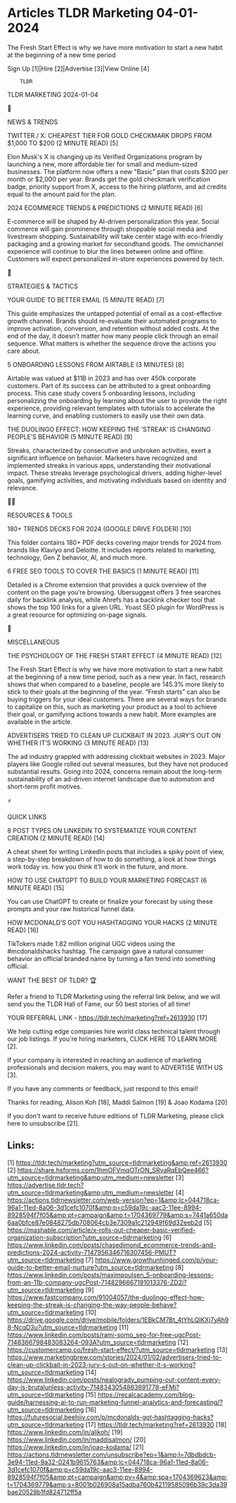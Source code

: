 # Articles TLDR Marketing 04-01-2024

The Fresh Start Effect is why we have more motivation to start a new
habit at the beginning of a new time period  

Sign Up [1]|Hire [2]|Advertise [3]|View Online [4] 

		TLDR 

TLDR MARKETING 2024-01-04

📱 

NEWS & TRENDS

 TWITTER / X: CHEAPEST TIER FOR GOLD CHECKMARK DROPS FROM $1,000 TO
$200 (2 MINUTE READ) [5] 

 Elon Musk's X is changing up its Verified Organizations program by
launching a new, more affordable tier for small and medium-sized
businesses. The platform now offers a new "Basic" plan that costs $200
per month or $2,000 per year. Brands get the gold checkmark
verification badge, priority support from X, access to the hiring
platform, and ad credits equal to the amount paid for the plan. 

 2024 ECOMMERCE TRENDS & PREDICTIONS (2 MINUTE READ) [6] 

 E-commerce will be shaped by AI-driven personalization this year.
Social commerce will gain prominence through shoppable social media
and livestream shopping. Sustainability will take center stage with
eco-friendly packaging and a growing market for secondhand goods. The
omnichannel experience will continue to blur the lines between online
and offline. Customers will expect personalized in-store experiences
powered by tech. 

🚀 

STRATEGIES & TACTICS

 YOUR GUIDE TO BETTER EMAIL (5 MINUTE READ) [7] 

 This guide emphasizes the untapped potential of email as a
cost-effective growth channel. Brands should re-evaluate their
automated programs to improve activation, conversion, and retention
without added costs. At the end of the day, it doesn’t matter how
many people click through an email sequence. What matters is whether
the sequence drove the actions you care about. 

 5 ONBOARDING LESSONS FROM AIRTABLE (3 MINUTES) [8] 

 Airtable was valued at $11B in 2023 and has over 450k corporate
customers. Part of its success can be attributed to a great onboarding
process. This case study covers 5 onboarding lessons, including
personalizing the onboarding by learning about the user to provide the
right experience, providing relevant templates with tutorials to
accelerate the learning curve, and enabling customers to easily use
their own data. 

 THE DUOLINGO EFFECT: HOW KEEPING THE ‘STREAK’ IS CHANGING
PEOPLE’S BEHAVIOR (5 MINUTE READ) [9] 

 Streaks, characterized by consecutive and unbroken activities, exert
a significant influence on behavior. Marketers have recognized and
implemented streaks in various apps, understanding their motivational
impact. These streaks leverage psychological drivers, adding
higher-level goals, gamifying activities, and motivating individuals
based on identity and relevance. 

🧑‍💻 

RESOURCES & TOOLS

 180+ TRENDS DECKS FOR 2024 (GOOGLE DRIVE FOLDER) [10] 

 This folder contains 180+ PDF decks covering major trends for 2024
from brands like Klaviyo and Deloitte. It includes reports related to
marketing, technology, Gen Z behavior, AI, and much more. 

 6 FREE SEO TOOLS TO COVER THE BASICS (1 MINUTE READ) [11] 

 Detailed is a Chrome extension that provides a quick overview of the
content on the page you’re browsing. Ubersuggest offers 3 free
searches daily for backlink analysis, while Ahrefs has a backlink
checker tool that shows the top 100 links for a given URL. Yoast SEO
plugin for WordPress is a great resource for optimizing on-page
signals. 

🎁 

MISCELLANEOUS

 THE PSYCHOLOGY OF THE FRESH START EFFECT (4 MINUTE READ) [12] 

 The Fresh Start Effect is why we have more motivation to start a new
habit at the beginning of a new time period, such as a new year. In
fact, research shows that when compared to a baseline, people are
145.3% more likely to stick to their goals at the beginning of the
year. “Fresh starts” can also be buying triggers for your ideal
customers. There are several ways for brands to capitalize on this,
such as marketing your product as a tool to achieve their goal, or
gamifying actions towards a new habit. More examples are available in
the article. 

 ADVERTISERS TRIED TO CLEAN UP CLICKBAIT IN 2023. JURY’S OUT ON
WHETHER IT’S WORKING (3 MINUTE READ) [13] 

 The ad industry grappled with addressing clickbait websites in 2023.
Major players like Google rolled out several measures, but they have
not produced substantial results. Going into 2024, concerns remain
about the long-term sustainability of an ad-driven internet landscape
due to automation and short-term profit motives. 

⚡ 

QUICK LINKS

 8 POST TYPES ON LINKEDIN TO SYSTEMATIZE YOUR CONTENT CREATION (2
MINUTE READ) [14] 

 A cheat sheet for writing LinkedIn posts that includes a spiky point
of view, a step-by-step breakdown of how to do something, a look at
how things work today vs. how you think it’ll work in the future,
and more. 

 HOW TO USE CHATGPT TO BUILD YOUR MARKETING FORECAST (6 MINUTE READ)
[15] 

 You can use ChatGPT to create or finalize your forecast by using
these prompts and your raw historical funnel data. 

 HOW MCDONALD’S GOT YOU HASHTAGGING YOUR HACKS (2 MINUTE READ) [16] 

 TikTokers made 1.82 million original UGC videos using the
#mcdonaldshacks hashtag. The campaign gave a natural consumer behavior
an official branded name by turning a fan trend into something
official. 

WANT THE BEST OF TLDR? 🏆

Refer a friend to TLDR Marketing using the referral link below, and we
will send you the TLDR Hall of Fame, our 50 best stories of all time!

YOUR REFERRAL LINK - https://tldr.tech/marketing?ref=2613930 [17]

 We help cutting edge companies hire world class technical talent
through our job listings. If you're hiring marketers, CLICK HERE TO
LEARN MORE [2]. 

If your company is interested in reaching an audience of marketing
professionals and decision makers, you may want to ADVERTISE WITH US
[3]. 

If you have any comments or feedback, just respond to this email! 

Thanks for reading, 
Alison Koh [18], Maddi Salmon [19] & Joao Kodama [20] 

If you don't want to receive future editions of TLDR Marketing,
please click here to unsubscribe [21]. 

 

Links:
------
[1] https://tldr.tech/marketing?utm_source=tldrmarketing&amp;ref=2613930
[2] https://share.hsforms.com/1hmOFVmqOTrON_SRvaRqEbQee466?utm_source=tldrmarketing&amp;utm_medium=newsletter
[3] https://advertise.tldr.tech?utm_source=tldrmarketing&amp;utm_medium=newsletter
[4] https://actions.tldrnewsletter.com/web-version?ep=1&amp;lc=044718ca-96a1-11ed-8a06-3d1cefc1070f&amp;p=c59da19c-aac3-11ee-8994-8928594f7f05&amp;pt=campaign&amp;t=1704369779&amp;s=7441a650da6aa0bfce87e0848275db708064cb3e7309a1c212949f69d32eeb2d
[5] https://mashable.com/article/x-rolls-out-cheaper-basic-verified-organization-subscription?utm_source=tldrmarketing
[6] https://www.linkedin.com/posts/chasedimond_ecommerce-trends-and-predictions-2024-activity-7147956346716307456-PMUT?utm_source=tldrmarketing
[7] https://www.growthunhinged.com/p/your-guide-to-better-email-nurture?utm_source=tldrmarketing
[8] https://www.linkedin.com/posts/maximpoulsen_5-onboarding-lessons-from-an-11b-company-ugcPost-7148296667191013376-ZD2i?utm_source=tldrmarketing
[9] https://www.fastcompany.com/91004057/the-duolingo-effect-how-keeping-the-streak-is-changing-the-way-people-behave?utm_source=tldrmarketing
[10] https://drive.google.com/drive/mobile/folders/1EBkCM7Bt_4tYhLQlKXj7yAh98-NcqD3u?utm_source=tldrmarketing
[11] https://www.linkedin.com/posts/rami-somo_seo-for-free-ugcPost-7148366798483083264-093A?utm_source=tldrmarketing
[12] https://customercamp.co/fresh-start-effect/?utm_source=tldrmarketing
[13] https://www.marketingbrew.com/stories/2024/01/02/advertisers-tried-to-clean-up-clickbait-in-2023-jury-s-out-on-whether-it-s-working?utm_source=tldrmarketing
[14] https://www.linkedin.com/posts/nealogrady_pumping-out-content-every-day-is-brutalunless-activity-7148343054863691778-eFMi?utm_source=tldrmarketing
[15] https://recalcacademy.com/blog-guide/harnessing-ai-to-run-marketing-funnel-analytics-and-forecasting/?utm_source=tldrmarketing
[16] https://futuresocial.beehiiv.com/p/mcdonalds-got-hashtagging-hacks?utm_source=tldrmarketing
[17] https://tldr.tech/marketing?ref=2613930
[18] https://www.linkedin.com/in/alikoh/
[19] https://www.linkedin.com/in/maddisalmon/
[20] https://www.linkedin.com/in/joao-kodama/
[21] https://actions.tldrnewsletter.com/unsubscribe?ep=1&amp;l=7dbdbdcb-3e94-11ed-9a32-0241b9615763&amp;lc=044718ca-96a1-11ed-8a06-3d1cefc1070f&amp;p=c59da19c-aac3-11ee-8994-8928594f7f05&amp;pt=campaign&amp;pv=4&amp;spa=1704369623&amp;t=1704369779&amp;s=8001b026908a15adba760b42119585096b39c3da39bae20528b1fd824712ff5a
